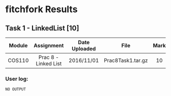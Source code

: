 # fitchfork Results

## Task 1 - LinkedList [10]

| Module 	|      Assignment      	| Date Uploaded 	|        File       	| Mark 	|
|:------:	|:--------------------:	|:-------------:	|:-----------------:	|:----:	|
| COS110 	| Prac 8 - Linked List 	|   2016/11/01  	| Prac8Task1.tar.gz 	|  10  	|

### User log:

```
NO OUTPUT
```
